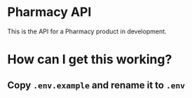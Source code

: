 # Pharmacy API

This is the API for a Pharmacy product in development.

# How can I get this working?

## Copy `.env.example` and rename it to `.env`
